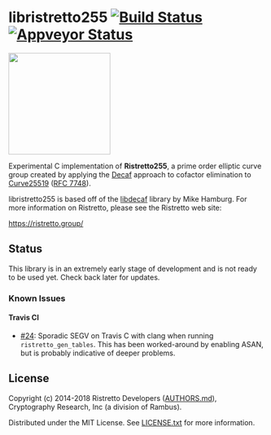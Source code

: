 # libristretto255 [![Build Status][build-image]][build-link] [![Appveyor Status][appveyor-image]][appveyor-link]

[build-image]: https://travis-ci.org/Ristretto/libristretto255.svg?branch=master
[build-link]: https://travis-ci.org/Ristretto/libristretto255
[appveyor-image]: https://ci.appveyor.com/api/projects/status/nn8d1gwg9agumo9l?svg=true
[appveyor-link]: https://ci.appveyor.com/project/tarcieri/libristretto255

<img width="200" height="200" src="https://ristretto.group/theme/ristretto-sm.png">

Experimental C implementation of **Ristretto255**, a prime order elliptic curve
group created by applying the [Decaf] approach to cofactor elimination to
[Curve25519] ([RFC 7748]).

libristretto255 is based off of the [libdecaf] library by Mike Hamburg.
For more information on Ristretto, please see the Ristretto web site:

https://ristretto.group/

[Decaf]: https://www.shiftleft.org/papers/decaf/
[Curve25519]: https://en.wikipedia.org/wiki/Curve25519
[RFC 7748]: https://tools.ietf.org/html/rfc7748
[libdecaf]: https://sourceforge.net/p/ed448goldilocks/wiki/Home/

## Status

This library is in an extremely early stage of development and is not ready to
be used yet. Check back later for updates.

### Known Issues

#### Travis CI

* [#24]: Sporadic SEGV on Travis C with clang when running
  `ristretto_gen_tables`. This has been worked-around by enabling ASAN,
  but is probably indicative of deeper problems.

[#24]: https://github.com/Ristretto/libristretto255/issues/24

## License

Copyright (c) 2014-2018 Ristretto Developers ([AUTHORS.md]),
Cryptography Research, Inc (a division of Rambus).

Distributed under the MIT License. See [LICENSE.txt] for more information.

[AUTHORS.md]:  https://github.com/Ristretto/libristretto255/blob/master/AUTHORS.md
[LICENSE.txt]: https://github.com/Ristretto/libristretto255/blob/master/LICENSE.txt
